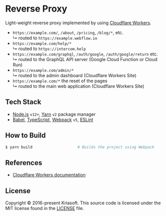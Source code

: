 # Reverse Proxy

Light-weight reverse proxy implemented by using [Cloudflare Workers](https://workers.cloudflare.com/).

- `https://example.com/`, `/about`, `/pricing`, `/blog/*`, etc.<br>
  ↳ routed to `https://example.webflow.io`
- `https://example.com/help/*`<br>
  ↳ routed to `https://intercom.help`
- `https://example.com/graphql`, `/auth/google`, `/auth/google/return` etc.<br>
  ↳ routed to the GraphQL API server (Google Cloud Function or Cloud Run)
- `https://example.com/admin/*`<br>
  ↳ routed to the admin dashboard (Cloudflare Workers Site)
- `https://example.com/*` the reset of the pages<br>
  ↳ routed to the main web application (Cloudflare Workers Site)

## Tech Stack

- [Node.js](https://nodejs.org/) `v12+`, [Yarn](https://yarnpkg.com/) `v2` package manager
- [Babel](https://babeljs.io/), [TypeScript](https://www.typescriptlang.org/),
  [Webpack](https://webpack.js.org/) `v5`, [ESLint](https://eslint.org/)

## How to Build

```bash
$ yarn build                    # Builds the project using Webpack
```

## References

- [Cloudflare Workers documentation](https://developers.cloudflare.com/workers/)

## License

Copyright © 2016-present Kriasoft. This source code is licensed under the MIT license found in the
[LICENSE](https://github.com/kriasoft/nodejs-api-starter/blob/master/LICENSE) file.
